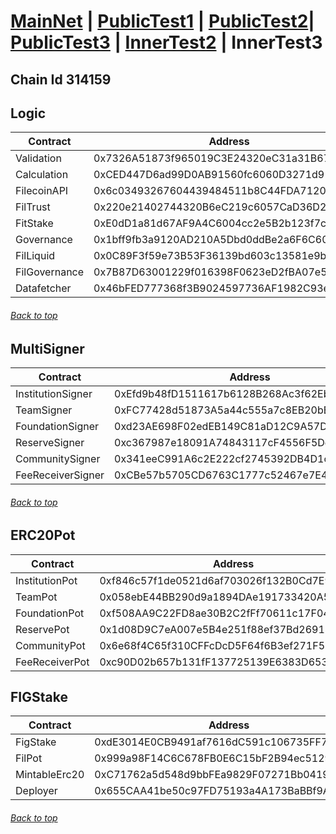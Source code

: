 <a id="menu"></a>

# [MainNet](contracts.md) | [PublicTest1](PublicTest1.md) | [PublicTest2](PublicTest2.md)| [PublicTest3](PublicTest3.md) | [InnerTest2](InnerTest2.md) | InnerTest3

## Chain Id 314159

## Logic <a id="Logic"></a>
| Contract                   | Address                                    |
|----------------------------|--------------------------------------------|
| Validation                 | 0x7326A51873f965019C3E24320eC31a31B67674fa | 
| Calculation                | 0xCED447D6ad99D0AB91560fc6060D3271d9164e58 |
| FilecoinAPI                | 0x6c03493267604439484511b8C44FDA7120180977 |
| FilTrust                   | 0x220e21402744320B6eC219c6057CaD36D2570bf8 |
| FitStake                   | 0xE0dD1a81d67AF9A4C6004cc2e5B2b123f7c0D924 |
| Governance                 | 0x1bff9fb3a9120AD210A5Dbd0ddBe2a6F6C600cEb |
| FilLiquid                  | 0x0C89F3f59e73B53F36139bd603c13581e9b2c744 |
| FilGovernance              | 0x7B87D63001229f016398F0623eD2fBA07e50a81d |
| Datafetcher                | 0x46bFED777368f3B9024597736AF1982C93e7006E |
###### [Back to top](#menu)

## MultiSigner <a id="MultiSigner"></a>
| Contract                   | Address                                    |
|----------------------------|--------------------------------------------|
| InstitutionSigner          | 0xEfd9b48fD1511617b6128B268Ac3f62EbdAAdC52 |
| TeamSigner                 | 0xFC77428d51873A5a44c555a7c8EB20bE992af92c |
| FoundationSigner           | 0xd23AE698F02edEB149C81aD12C9A57D016B88630 |
| ReserveSigner              | 0xc367987e18091A74843117cF4556F5De7a938c08 |
| CommunitySigner            | 0x341eeC991A6c2E222cf2745392DB4D1c1D3b0Aa2 |
| FeeReceiverSigner          | 0xCBe57b5705CD6763C1777c52467e7E4fD0edAeA3 |
###### [Back to top](#menu)

## ERC20Pot <a id="ERC20Pot"></a>
| Contract                   | Address                                    |
|----------------------------|--------------------------------------------|
| InstitutionPot             | 0xf846c57f1de0521d6af703026f132B0Cd7E93C2A |
| TeamPot                    | 0x058ebE44BB290d9a1894DAe191733420A53b8ad7 |
| FoundationPot              | 0xf508AA9C22FD8ae30B2C2fFf70611c17F04C4069 |
| ReservePot                 | 0x1d08D9C7eA007e5B4e251f88ef37Bd269182F8Be |
| CommunityPot               | 0x6e68f4C65f310CFFcDcD5F64f6B3ef271F58498a |
| FeeReceiverPot             | 0xc90D02b657b131fF137725139E6383D653C2a824 |

## FIGStake <a id="FIGStake"></a>
| Contract                   | Address                                    |
|----------------------------|--------------------------------------------|
| FigStake                   | 0xdE3014E0CB9491af7616dC591c106735FF706c99 |
| FilPot                     | 0x999a98F14C6C678FB0E6C15bF2B94ec5129C55eb |
| MintableErc20              | 0xC71762a5d548d9bbFEa9829F07271Bb0419c267f |
| Deployer                   | 0x655CAA41be50c97FD75193a4A173BaBBf9A5A36C |

###### [Back to top](#menu)
